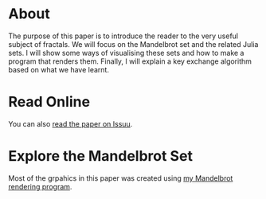About
=====

The purpose of this paper is to introduce the reader to the very useful subject of fractals. We will focus on the Mandelbrot set and the related Julia sets. I will show some ways of visualising these sets and how to make a program that renders them. Finally, I will explain a key exchange algorithm based on what we have learnt.

Read Online
===========

You can also [read the paper on Issuu](https://issuu.com/realiserad/docs/mandelbrot).

Explore the Mandelbrot Set
==========================

Most of the grpahics in this paper was created using [my Mandelbrot rendering program](https://github.com/Realiserad/mandelbrot).
